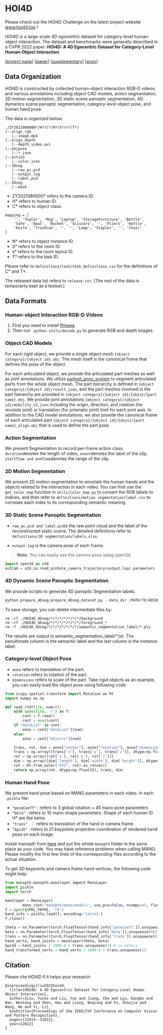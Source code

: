 # HOI4D
Please check out the HOI4D Challenge on the latest project website www.hoi4d.top !

HOI4D is a large-scale 4D egocentric dataset for category-level human-object interaction. The dataset and benchmarks were generally described in a CVPR 2022 paper:
**HOI4D: A 4D Egocentric Dataset for Category-Level Human-Object Interaction**

[[project page](https://hoi4d.github.io/)] [[paper](https://hoi4d.github.io/HOI4D_cvpr2022.pdf)] [[supplementary](https://hoi4d.github.io/supp_cvpr2022.pdf)] [[arxiv](https://arxiv.org/pdf/2203.01577.pdf)]

## Data Organization

HOI4D is constructed by collected human-object interaction RGB-D videos and various annotations including object CAD models, action segmentation, 2D motion segmentation, 3D static scene panoptic segmentation, 4D dymanics scene panoptic segmentation, category-level object pose, and human hand pose.

The data is organized below:
```
./ZY2021080000*/H*/C*/N*/S*/s*/T*/
|--align_rgb
   |--image.mp4
|--align_depth
   |--depth_video.avi
|--objpose
   |--*.json
|--action
   |--color.json
|--3Dseg
   |--raw_pc.pcd
   |--output.log
   |--label.pcd
|--2Dseg
   |--mask
```
- ZY2021080000* refers to the camera ID.
- H* refers to human ID.
- C* refers to object class.    
```
mapping = [
    '', 'ToyCar', 'Mug', 'Laptop', 'StorageFurniture', 'Bottle',
    'Safe', 'Bowl', 'Bucket', 'Scissors', '', 'Pliers', 'Kettle',
    'Knife', 'TrashCan', '', '', 'Lamp', 'Stapler', '', 'Chair'
]
```
- N* refers to object instance ID.
- S* refers to the room ID.
- s* refers to the room layout ID.
- T* refers to the task ID.

Please refer to ```definitions/task/task_definitions.csv``` for the definitions of C\* and T\*.

The released data list refers to ```release.txt```. (The rest of the data is temporarily kept as a testset.)
## Data Formats

### Human-object Interaction RGB-D Videos

1. First you need to install [ffmpeg](https://ffmpeg.org/).
2. Then run ``` python utils/decode.py``` to generate RGB and depth images.

### Object CAD Models

For each rigid object, we provide a single object mesh ```{object category}/{object id}.obj```. The mesh itself is the canonical frame that defines the pose of the object.

For each articulated object, we provide the articulated part meshes as well as joint annotations. We utilize [partnet_anno_system](https://github.com/daerduoCarey/partnet_anno_system) to segment articulated parts from the whole object mesh. The part hierarchy is defined in ```{object category}/{object id}/result.json```, and the part meshes involved in the part hierarchy are provided in ```{object category}/{object id}/{objs}/{part name}.obj```. We provide joint annotations ```{object category}/{object id}/mobility_v2.json``` including the origin, direction, and rotation (for revolute joint) or translation (for prismatic joint) limit for each joint axis. In addition to the CAD model annotations, we also provide the canonical frame of each articulated part ```{object category}/{object id}/{objs}/{part name}_align.obj``` that is used to define the part pose.

### Action Segmentation

We present Segmentation to record per-frame action class. ```duration```denotes the length of video, ```event```denotes the label of the clip, ```startTime and endTime```denotes the range of the clip.


### 2D Motion Segmentation

We present 2D motion segmentation to annotate the human hands and the objects related to the interaction in each video. You can first use the ```get_color_map``` function in ```utils/color_map.py``` to convert the RGB labels to indices, and then refer to ```definitions/motion segmentation/label.csv``` to correlate each index to its corresponding semantic meaning.

### 3D Static Scene Panoptic Segmentation

- ```raw_pc.pcd and label.pcd```is the raw point cloud and the label of the reconstructed static scene. The detailed definitions refer to ```definitions/3D segmentation/labels.xlsx```.

- ```output.log``` is the camera pose of each frame.

>**Note**: You can easily use the camera pose using open3d.
```python
import open3d as o3d
outCam = o3d.io.read_pinhole_camera_trajectory(output.log).parameters
```

### 4D Dynamic Scene Panoptic Segmentation

We provide scripts to generate 4D panoptic Segmentation labels. 
```python
python prepare_4Dseg/prepare_4Dseg_dataset.py --data_dir /PATH/TO/HOI4D --output_dir /PATH/TO/HOI4D_4Dseg
```
To save storage, you can delete intermediate files by:
```
rm -rf ./HOI4D_4Dseg/*/*/*/*/*/*/*/background
rm -rf ./HOI4D_4Dseg/*/*/*/*/*/*/*/foreground_*
rm -f ./HOI4D_4Dseg/*/*/*/*/*/*/*/semantic_segmentation_label/*.ply
```
The results are output in semantic_segmentation_label/*.txt. The penultimate column is the semantic label and the last column is the instance label. 

### Category-level Object Pose

- ```anno``` refers to translation of the part.
- ```rotation``` refers to rotation of the part.
- ```dimensions``` refers to scale of the part.
Take rigid objects as an example, you can easily load the object pose using following code: 

```python
from scipy.spatial.transform import Rotation as Rt
import numpy as np

def read_rtd(file, num=0):
    with open(file, 'r') as f:
        cont = f.read()
        cont = eval(cont)
    if "dataList" in cont:
        anno = cont["dataList"][num]
    else:
        anno = cont["objects"][num]

    trans, rot, dim = anno["center"], anno["rotation"], anno["dimensions"]
    trans = np.array([trans['x'], trans['y'], trans['z']], dtype=np.float32)
    rot = np.array([rot['x'], rot['y'], rot['z']])
    dim = np.array([dim['length'], dim['width'], dim['height']], dtype=np.float32)
    rot = Rt.from_euler('XYZ', rot).as_rotvec()
    return np.array(rot, dtype=np.float32), trans, dim
```

### Human Hand Pose

We present hand pose based on MANO parameters in each video. In each `.pickle` file:

- `"poseCoeff"` :  refers to 3 global rotation + 45 mano pose parameters
- `"beta"` :  refers to 10 mano shape parameters. Shape of each human ID H* are the same.
- `"trans" ` ： refers to translation of the hand in camera frame
- `"kps2D"` : refers to 21 keypoints projection coordination of rendered hand pose on each image.

Install manopth from [here](https://github.com/hassony2/manopth.git) and put the whole `manopth` folder in the same place as your code. You may have reference problems when calling MANO. Please modify the first few lines of the corresponding files according to the actual situation.

To get 3D keypoints and camera frame hand vertices, the following code might help:

```python
from manopth.manopth.manolayer import ManoLayer
import pickle
import torch

manolayer = ManoLayer(
        mano_root='manopth/mano/models', use_pca=False, ncomps=45, flat_hand_mean=True, side='right')
f = open(${PKL_PATH}, 'rb')
hand_info = pickle.load(f, encoding='latin1')
f.close()

theta = nn.Parameter(torch.FloatTensor(hand_info['poseCoeff']).unsqueeze(0))
beta = nn.Parameter(torch.FloatTensor(hand_info['beta']).unsqueeze(0))
trans = nn.Parameter(torch.FloatTensor(hand_info['trans']).unsqueeze(0))
hand_verts, hand_joints = manolayer(theta, beta)
kps3d = hand_joints / 1000.0 + trans.unsqueeze(1) # in meters
hand_transformed_verts = hand_verts / 1000.0 + trans.unsqueeze(1)
```

## Citation

Please cite HOI4D if it helps your research: 

```x
@inproceedings{liu2022hoi4d,
  title={HOI4D: A 4D Egocentric Dataset for Category-Level Human-Object Interaction},
  author={Liu, Yunze and Liu, Yun and Jiang, Che and Lyu, Kangbo and Wan, Weikang and Shen, Hao and Liang, Boqiang and Fu, Zhoujie and Wang, He and Yi, Li},
  booktitle={Proceedings of the IEEE/CVF Conference on Computer Vision and Pattern Recognition},
  pages={21013--21022},
  year={2022}
}
```
